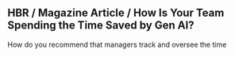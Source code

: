 ## HBR / Magazine Article / How Is Your Team Spending the Time Saved by Gen AI?

How do you recommend that managers track and oversee the time